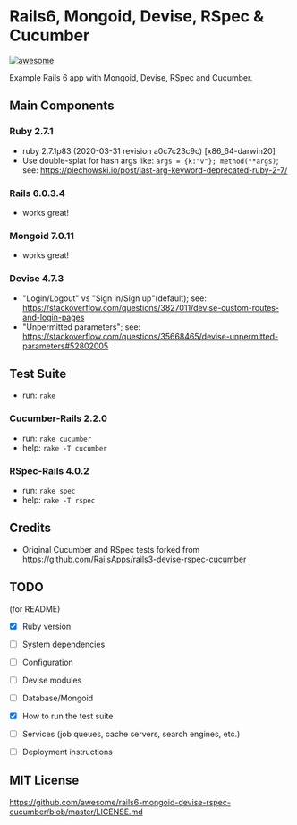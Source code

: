 # Rails6, Mongoid, Devise, RSpec & Cucumber

[![awesome](https://circleci.com/gh/awesome/rails6-mongoid-devise-rspec-cucumber.svg?style=svg)](https://app.circleci.com/pipelines/github/awesome/rails6-mongoid-devise-rspec-cucumber)

Example Rails 6 app with Mongoid, Devise, RSpec and Cucumber.


## Main Components

### Ruby 2.7.1

* ruby 2.7.1p83 (2020-03-31 revision a0c7c23c9c) [x86_64-darwin20]
* Use double-splat for hash args like: `args = {k:"v"}; method(**args)`; see: https://piechowski.io/post/last-arg-keyword-deprecated-ruby-2-7/

### Rails 6.0.3.4

* works great!

### Mongoid 7.0.11

* works great!

### Devise 4.7.3

* "Login/Logout" vs "Sign in/Sign up"(default); see: https://stackoverflow.com/questions/3827011/devise-custom-routes-and-login-pages
* "Unpermitted parameters"; see: https://stackoverflow.com/questions/35668465/devise-unpermitted-parameters#52802005


## Test Suite

* run: `rake`

### Cucumber-Rails 2.2.0

* run:  `rake cucumber`
* help: `rake -T cucumber`

### RSpec-Rails 4.0.2

* run:  `rake spec`
* help: `rake -T rspec`


## Credits

* Original Cucumber and RSpec tests forked from https://github.com/RailsApps/rails3-devise-rspec-cucumber


## TODO

(for README)

- [x] Ruby version
- [ ] System dependencies
- [ ] Configuration
- [ ] Devise modules
- [ ] Database/Mongoid
- [x] How to run the test suite
- [ ] Services (job queues, cache servers, search engines, etc.)
- [ ] Deployment instructions


## MIT License

https://github.com/awesome/rails6-mongoid-devise-rspec-cucumber/blob/master/LICENSE.md

